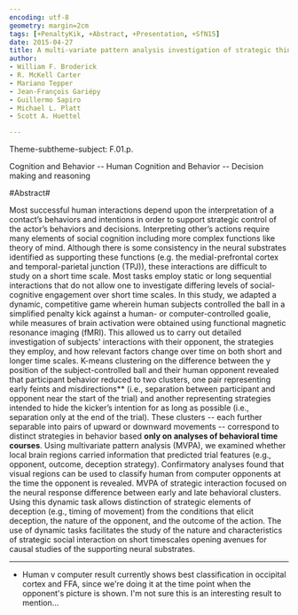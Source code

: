 ```yaml
---
encoding: utf-8
geometry: margin=2cm
tags: [+PenaltyKik, +Abstract, +Presentation, +SfN15]
date: 2015-04-27
title: A multi-variate pattern analysis investigation of strategic thinking and deception in a dynamic, competitive game.
author:
- William F. Broderick
- R. McKell Carter
- Mariano Tepper
- Jean-François Gariépy
- Guillermo Sapiro
- Michael L. Platt
- Scott A. Huettel

---
```


Theme-subtheme-subject: F.01.p.

Cognition and Behavior -- Human Cognition and Behavior -- Decision making and reasoning

#Abstract#

Most successful human interactions depend upon the interpretation of a contact’s behaviors and intentions in order to support strategic control of the actor’s behaviors and decisions. Interpreting other’s actions require many elements of social cognition including more complex functions like theory of mind. Although there is some consistency in the neural substrates identified as supporting these functions (e.g. the medial-prefrontal cortex and temporal-parietal junction (TPJ)), these interactions are difficult to study on a short time scale. Most tasks employ static or long sequential interactions that do not allow one to investigate differing levels of social-cognitive engagement over short time scales. In this
study, we adapted a dynamic, competitive game wherein human subjects
controlled the ball in a simplified penalty kick against a human- or
computer-controlled goalie, while measures of brain activation were
obtained using functional magnetic resonance imaging (fMRI). This
allowed us to carry out detailed investigation of subjects'
interactions with their opponent, the strategies they employ, and how
relevant factors change over time on both short and longer time
scales. K-means clustering on the difference between the y position of
the subject-controlled ball and their human opponent revealed that
participant behavior reduced to two clusters, one
pair representing early feints and misdirections**
(i.e., separation between participant and opponent near the start of
the trial) and another representing strategies intended to hide the kicker’s
intention for as long as possible (i.e., separation only at the end
of the trial). These clusters -- each further separable into pairs of
upward or downward movements -- correspond to distinct strategies in
behavior based **only on analyses of behavioral time courses**. Using
multivariate pattern analysis (MVPA), we examined whether local brain
regions carried information that predicted trial features (e.g.,
opponent, outcome, deception strategy). Confirmatory analyses found
that visual regions can be used to classify human from computer opponents at the time the opponent is revealed. MVPA of strategic interaction focused on the neural response difference between early and late behavioral clusters. Using this dynamic task allows
distinction of strategic elements of deception (e.g., timing of
movement) from the conditions that elicit deception, the nature of the
opponent, and the outcome of the action. The use of dynamic tasks facilitates the study of the nature and characteristics of strategic social interaction on short timescales opening avenues for causal studies of the supporting neural substrates. 

---

* Human v computer result currently shows best classification in
  occipital cortex and FFA, since we're doing it at the time point
  when the opponent's picture is shown. I'm not sure this is an
  interesting result to mention...


